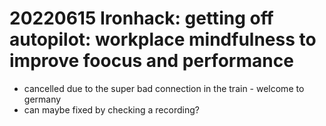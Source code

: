 # 20220615 Ironhack: getting off autopilot: workplace mindfulness to improve foocus and  performance

* cancelled due to the super bad connection in the train - welcome to germany
* can maybe fixed by checking a recording?
